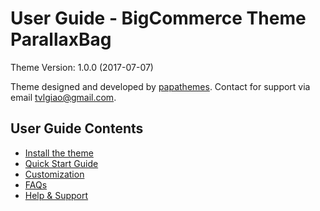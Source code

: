# User Guide - BigCommerce Theme ParallaxBag

Theme Version: 1.0.0 (2017-07-07)

Theme designed and developed by [papathemes](https://papathemes.com). Contact for support via email <tvlgiao@gmail.com>.

## User Guide Contents

* [Install the theme](installation.md)
* [Quick Start Guide](quickstart.md)
* [Customization](customization.md)
* [FAQs](faqs.md)
* [Help & Support](support.md)